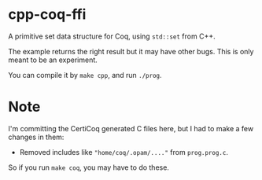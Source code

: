 # cpp-coq-ffi

A primitive set data structure for Coq, using `std::set` from C++.

The example returns the right result but it may have other bugs. This is only meant to be an experiment.

You can compile it by `make cpp`, and run `./prog`.

# Note

I'm committing the CertiCoq generated C files here, but I had to make a few changes in them:

- Removed includes like `"home/coq/.opam/...."` from `prog.prog.c`.

So if you run `make coq`, you may have to do these.
